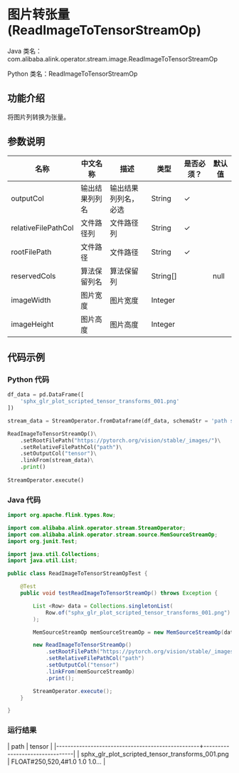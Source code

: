 # 图片转张量 (ReadImageToTensorStreamOp)
Java 类名：com.alibaba.alink.operator.stream.image.ReadImageToTensorStreamOp

Python 类名：ReadImageToTensorStreamOp


## 功能介绍

将图片列转换为张量。

## 参数说明

| 名称 | 中文名称 | 描述 | 类型 | 是否必须？ | 默认值 |
| --- | --- | --- | --- | --- | --- |
| outputCol | 输出结果列列名 | 输出结果列列名，必选 | String | ✓ |  |
| relativeFilePathCol | 文件路径列 | 文件路径列 | String | ✓ |  |
| rootFilePath | 文件路径 | 文件路径 | String | ✓ |  |
| reservedCols | 算法保留列名 | 算法保留列 | String[] |  | null |
| imageWidth | 图片宽度 | 图片宽度 | Integer |  |  |
| imageHeight | 图片高度 | 图片高度 | Integer |  |  |

## 代码示例

### Python 代码

```python
df_data = pd.DataFrame([
    'sphx_glr_plot_scripted_tensor_transforms_001.png'
])

stream_data = StreamOperator.fromDataframe(df_data, schemaStr = 'path string')

ReadImageToTensorStreamOp()\
    .setRootFilePath("https://pytorch.org/vision/stable/_images/")\
	.setRelativeFilePathCol("path")\
	.setOutputCol("tensor")\
    .linkFrom(stream_data)\
    .print()
    
StreamOperator.execute()

```
### Java 代码
```java
import org.apache.flink.types.Row;

import com.alibaba.alink.operator.stream.StreamOperator;
import com.alibaba.alink.operator.stream.source.MemSourceStreamOp;
import org.junit.Test;

import java.util.Collections;
import java.util.List;

public class ReadImageToTensorStreamOpTest {

	@Test
	public void testReadImageToTensorStreamOp() throws Exception {

		List <Row> data = Collections.singletonList(
			Row.of("sphx_glr_plot_scripted_tensor_transforms_001.png")
		);

		MemSourceStreamOp memSourceStreamOp = new MemSourceStreamOp(data, "path string");

		new ReadImageToTensorStreamOp()
			.setRootFilePath("https://pytorch.org/vision/stable/_images/")
			.setRelativeFilePathCol("path")
			.setOutputCol("tensor")
			.linkFrom(memSourceStreamOp)
			.print();

		StreamOperator.execute();
	}

}
```

### 运行结果

| path                                             | tensor                         |
|--------------------------------------------------+--------------------------------|
| sphx_glr_plot_scripted_tensor_transforms_001.png | FLOAT#250,520,4#1.0 1.0 1.0... |
